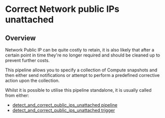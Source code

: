 # Correct Network public IPs unattached

## Overview

Network Public IP can be quite costly to retain, it is also likely that after a certain point in time they're no longer required and should be cleaned up to prevent further costs.

This pipeline allows you to specify a collection of Compute snapshots and then either send notifications or attempt to perform a predefined corrective action upon the collection.

Whilst it is possible to utilise this pipeline standalone, it is usually called from either:
- [detect_and_correct_public_ips_unattached pipeline](https://hub.flowpipe.io/mods/turbot/azure_thrifty/pipelines/azure_thrifty.pipeline.detect_and_correct_public_ips_unattached)
- [detect_and_correct_public_ips_unattached trigger](https://hub.flowpipe.io/mods/turbot/azure_thrifty/triggers/azure_thrifty.trigger.query.detect_and_correct_public_ips_unattached)